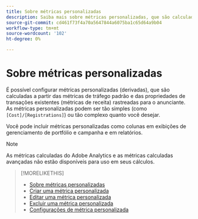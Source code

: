 ```yaml
---
title: Sobre métricas personalizadas
description: Saiba mais sobre métricas personalizadas, que são calculadas a partir das métricas padrão.
source-git-commit: cd461f73f4a70a5647844a6075ba1c65d64a9b04
workflow-type: tm+mt
source-wordcount: '102'
ht-degree: 0%

---
```


# Sobre métricas personalizadas

É possível configurar métricas personalizadas (derivadas), que são calculadas a partir das métricas de tráfego padrão e das propriedades de transações existentes (métricas de receita) rastreadas para o anunciante. As métricas personalizadas podem ser tão simples (como `[Cost]/[Registrations]`) ou tão complexo quanto você desejar.

Você pode incluir métricas personalizadas como colunas em exibições de gerenciamento de portfólio e campanha e em relatórios.

>[!NOTE]
>
>As métricas calculadas do Adobe Analytics e as métricas calculadas avançadas não estão disponíveis para uso em seus cálculos.

>[!MORELIKETHIS]
>
>* [Sobre métricas personalizadas](custom-metric-about.md)
>* [Criar uma métrica personalizada](custom-metric-create.md)
>* [Editar uma métrica personalizada](custom-metric-edit.md)
>* [Excluir uma métrica personalizada](custom-metric-delete.md)
>* [Configurações de métrica personalizada](custom-metric-settings.md)

